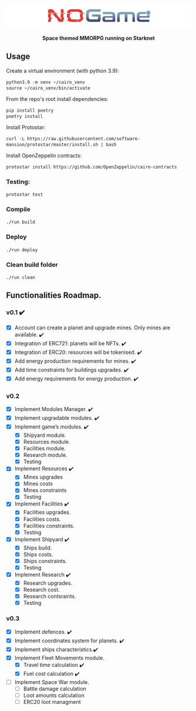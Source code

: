 <div align="center">
  <img src="readme/NoGame_logo.svg" width=900 alt="nogame-logo" />

  <h4>Space themed MMORPG running on Starknet</h4>
</div>

## Usage

Create a virtual environment (with python 3.9):

```
python3.9 -m venv ~/cairo_venv
source ~/cairo_venv/bin/activate
```

From the repo's root install dependencies:

```
pip install poetry
poetry install
```

Install Protostar:

```
curl -L https://raw.githubusercontent.com/software-mansion/protostar/master/install.sh | bash
```

Install OpenZeppelin contracts:

```
protostar install https://github.com/OpenZeppelin/cairo-contracts
```

### Testing:

```
protostar test
```

### Compile

```
./run build
```

### Deploy

```
./run deploy
```

### Clean build folder

```
./run clean
```

## Functionalities Roadmap.

### v0.1 :heavy_check_mark:

-   [x] Account can create a planet and upgrade mines. Only mines are available. :heavy_check_mark:
-   [x] Integration of ERC721: planets will be NFTs. :heavy_check_mark:
-   [x] Integration of ERC20: resources will be tokenised. :heavy_check_mark:
-   [x] Add energy production requirements for mines. :heavy_check_mark:
-   [x] Add time constraints for buildings upgrades. :heavy_check_mark:
-   [x] Add energy requirements for energy production. :heavy_check_mark:

### v0.2

-   [x] Implement Modules Manager. :heavy_check_mark:
-   [x] Implement upgradable modules. :heavy_check_mark:
-   [x] Implement game’s modules. :heavy_check_mark:
    -   [x] Shipyard module.
    -   [x] Resources module.
    -   [x] Facilities module.
    -   [x] Research module.
    -   [x] Testing
-   [x] Implement Resources :heavy_check_mark:
    -   [x] Mines upgrades
    -   [x] Mines costs
    -   [x] Mines constraints
    -   [x] Testing
-   [x] Implement Facilities :heavy_check_mark:
    -   [x] Facilities upgrades.
    -   [x] Facilities costs.
    -   [x] Facilities constraints.
    -   [x] Testing
-   [x] Implement Shipyard :heavy_check_mark:
    -   [x] Ships build.
    -   [x] Ships costs.
    -   [x] Ships constraints.
    -   [x] Testing
-   [x] Implement Research :heavy_check_mark:
    -   [x] Research upgrades.
    -   [x] Research cost.
    -   [x] Research contsraints.
    -   [x] Testing

### v0.3

-   [x] Implement defences. :heavy_check_mark:
-   [x] Implement coordinates system for planets. :heavy_check_mark:
-   [x] Implement ships characteristics.:heavy_check_mark:
-   [x] Implement Fleet Movements module.
    -   [x] Travel time calculation :heavy_check_mark:
    -   [x] Fuel cost calculation :heavy_check_mark:
-   [ ] Implement Space War module.
    -   [ ] Battle damage calculation
    -   [ ] Loot amounts calculation
    -   [ ] ERC20 loot managment
